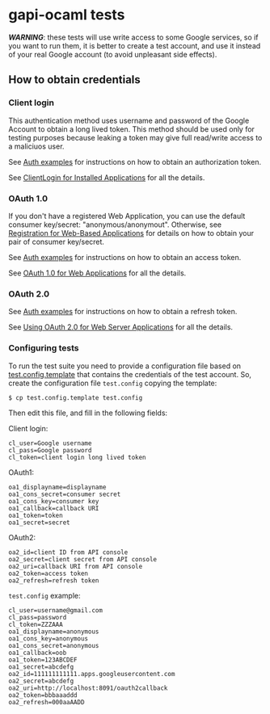 gapi-ocaml tests
================

***WARNING***: these tests will use write access to some Google services, so
if you want to run them, it is better to create a test account, and use it
instead of your real Google account (to avoid unpleasant side effects).


How to obtain credentials
-------------------------

### Client login

This authentication method uses username and password of the Google Account to
obtain a long lived token. This method should be used only for testing
purposes because leaking a token may give full read/write access to a
maliciuos user.

See [Auth examples](../examples/auth/README.md) for instructions on how to
obtain an authorization token.

See [ClientLogin for Installed Applications](http://code.google.com/apis/accounts/docs/AuthForInstalledApps.html) for all the details.

### OAuth 1.0

If you don't have a registered Web Application, you can use the default
consumer key/secret: "anonymous/anonymout". Otherwise, see [Registration for Web-Based Applications](http://code.google.com/apis/accounts/docs/RegistrationForWebAppsAuto.html)
for details on how to obtain your pair of consumer key/secret.

See [Auth examples](../examples/auth/README.md) for instructions on how to
obtain an access token.

See [OAuth 1.0 for Web Applications](http://code.google.com/apis/accounts/docs/OAuth.html) for all the details.

### OAuth 2.0

See [Auth examples](../examples/auth/README.md) for instructions on how to
obtain a refresh token.

See [Using OAuth 2.0 for Web Server Applications](http://code.google.com/apis/accounts/docs/OAuth2WebServer.html) for all the details.

### Configuring tests

To run the test suite you need to provide a configuration file based on
[test.config.template](test.config.template) that contains the credentials of
the test account. So, create the configuration file `test.config` copying the
template:

    $ cp test.config.template test.config

Then edit this file, and fill in the following fields:

Client login:

    cl_user=Google username
    cl_pass=Google password
    cl_token=client login long lived token

OAuth1:

    oa1_displayname=displayname
    oa1_cons_secret=consumer secret
    oa1_cons_key=consumer key
    oa1_callback=callback URI
    oa1_token=token
    oa1_secret=secret

OAuth2:

    oa2_id=client ID from API console
    oa2_secret=client secret from API console
    oa2_uri=callback URI from API console
    oa2_token=access token
    oa2_refresh=refresh token

`test.config` example:

    cl_user=username@gmail.com
    cl_pass=password
    cl_token=ZZZAAA
    oa1_displayname=anonymous
    oa1_cons_key=anonymous
    oa1_cons_secret=anonymous
    oa1_callback=oob
    oa1_token=123ABCDEF
    oa1_secret=abcdefg
    oa2_id=111111111111.apps.googleusercontent.com
    oa2_secret=abcdefg
    oa2_uri=http://localhost:8091/oauth2callback
    oa2_token=bbbaaaddd
    oa2_refresh=000aaAADD

